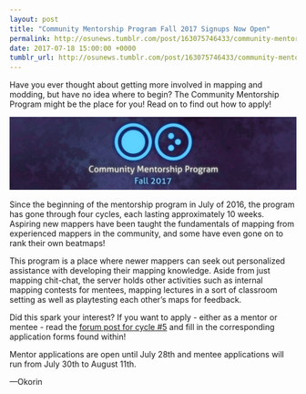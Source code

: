 ```yaml
---
layout: post
title: "Community Mentorship Program Fall 2017 Signups Now Open"
permalink: http://osunews.tumblr.com/post/163075746433/community-mentorship-program-fall-2017-signups-now-open
date: 2017-07-18 15:00:00 +0000
tumblr_url: http://osunews.tumblr.com/post/163075746433/community-mentorship-program-fall-2017-signups-now-open
---
```


Have you ever thought about getting more involved in mapping and modding, but have no idea where to begin? The Community Mentorship Program might be the place for you! Read on to find out how to apply!

![](/wiki/shared/news/2017-07-18-community-mentorship-program-fall-2017-signups-now-open/banner.jpg)

Since the beginning of the mentorship program in July of 2016, the program has gone through four cycles, each lasting approximately 10 weeks. Aspiring new mappers have been taught the fundamentals of mapping from experienced mappers in the community, and some have even gone on to rank their own beatmaps!

This program is a place where newer mappers can seek out personalized assistance with developing their mapping knowledge. Aside from just mapping chit-chat, the server holds other activities such as internal mapping contests for mentees, mapping lectures in a sort of classroom setting as well as playtesting each other’s maps for feedback.

Did this spark your interest? If you want to apply - either as a mentor or mentee - read the [forum post for cycle #5](https://osu.ppy.sh/forum/p/6132973) and fill in the corresponding application forms found within!

Mentor applications are open until July 28th and mentee applications will run from July 30th to August 11th.

—Okorin
